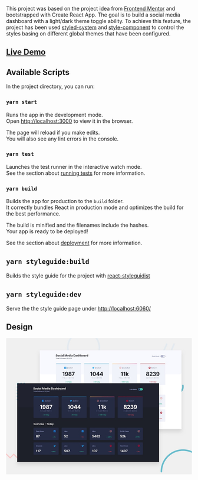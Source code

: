 This project was based on the project idea from [Frontend Mentor](https://www.frontendmentor.io) and bootstrapped with Create React App. The goal is to build a social media dashboard with a light/dark theme toggle ability. To achieve this feature, the project has been used [styled-system](https://styled-system.com) and [style-component](https://styled-components.com) to control the styles basing on different global themes that have been configured.

## **[Live Demo](https://social-media-dashboard-with-theme-switch.yonglinzhong.now.sh)**

## Available Scripts

In the project directory, you can run:

### `yarn start`

Runs the app in the development mode.<br />
Open [http://localhost:3000](http://localhost:3000) to view it in the browser.

The page will reload if you make edits.<br />
You will also see any lint errors in the console.

### `yarn test`

Launches the test runner in the interactive watch mode.<br />
See the section about [running tests](https://facebook.github.io/create-react-app/docs/running-tests) for more information.

### `yarn build`

Builds the app for production to the `build` folder.<br />
It correctly bundles React in production mode and optimizes the build for the best performance.

The build is minified and the filenames include the hashes.<br />
Your app is ready to be deployed!

See the section about [deployment](https://facebook.github.io/create-react-app/docs/deployment) for more information.

## `yarn styleguide:build`

Builds the style guide for the project with [react-styleguidist](http://react-styleguidist.js.org)

## `yarn styleguide:dev`

Serve the the style guide page under [http://localhost:6060/](http://localhost:6060/)

## Design

![Design](./design/desktop-preview.jpg)

